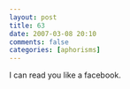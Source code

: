 ```yaml
---
layout: post
title: 63
date: 2007-03-08 20:10
comments: false
categories: [aphorisms]
---
```


I can read you like a facebook.
